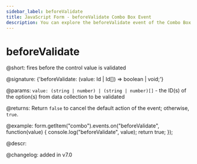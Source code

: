 ```yaml
---
sidebar_label: beforeValidate
title: JavaScript Form - beforeValidate Combo Box Event 
description: You can explore the beforeValidate event of the Combo Box control of Form in the documentation of the DHTMLX JavaScript UI library. Browse developer guides and API reference, try out code examples and live demos, and download a free 30-day evaluation version of DHTMLX Suite 7.
---
```


# beforeValidate

@short: fires before the control value is validated

@signature: {'beforeValidate: (value: Id | Id[]) => boolean | void;'}

@params:
`value: (string | number) | (string | number)[]` - the ID(s) of the option(s) from data collection to be validated

@returns:
Return `false` to cancel the default action of the event; otherwise, `true`.

@example:
form.getItem("combo").events.on("beforeValidate", function(value) {
    console.log("beforeValidate", value);
    return true;
});

@descr:

@changelog: added in v7.0

[comment]: # (@relatedapi: form/api/combo/combo_validate_method.md)
